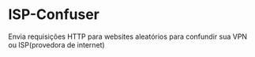 # ISP-Confuser
Envia requisições HTTP para websites aleatórios para confundir sua VPN ou ISP(provedora de internet)
